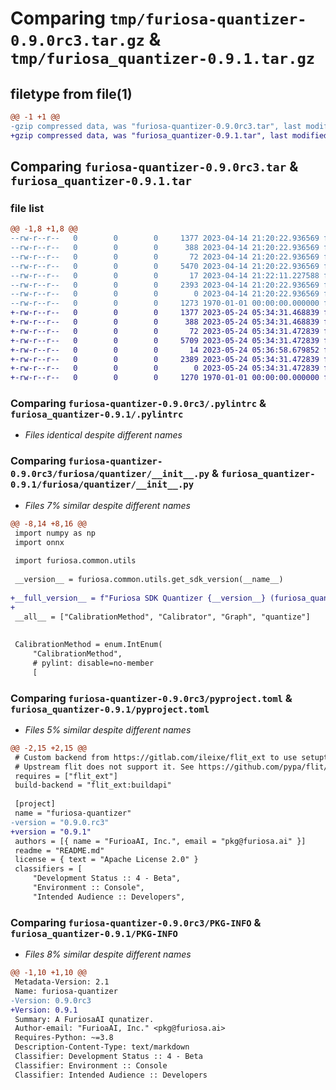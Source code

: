 # Comparing `tmp/furiosa-quantizer-0.9.0rc3.tar.gz` & `tmp/furiosa_quantizer-0.9.1.tar.gz`

## filetype from file(1)

```diff
@@ -1 +1 @@
-gzip compressed data, was "furiosa-quantizer-0.9.0rc3.tar", last modified: Fri Apr 14 21:25:39 2023, max compression
+gzip compressed data, was "furiosa_quantizer-0.9.1.tar", last modified: Fri Jan  1 00:00:00 2016, max compression
```

## Comparing `furiosa-quantizer-0.9.0rc3.tar` & `furiosa_quantizer-0.9.1.tar`

### file list

```diff
@@ -1,8 +1,8 @@
--rw-r--r--   0        0        0     1377 2023-04-14 21:20:22.936569 furiosa-quantizer-0.9.0rc3/.pylintrc
--rw-r--r--   0        0        0      388 2023-04-14 21:20:22.936569 furiosa-quantizer-0.9.0rc3/Makefile
--rw-r--r--   0        0        0       72 2023-04-14 21:20:22.936569 furiosa-quantizer-0.9.0rc3/README.md
--rw-r--r--   0        0        0     5470 2023-04-14 21:20:22.936569 furiosa-quantizer-0.9.0rc3/furiosa/quantizer/__init__.py
--rw-r--r--   0        0        0       17 2023-04-14 21:22:11.227588 furiosa-quantizer-0.9.0rc3/furiosa/quantizer/git_version.txt
--rw-r--r--   0        0        0     2393 2023-04-14 21:20:22.936569 furiosa-quantizer-0.9.0rc3/pyproject.toml
--rw-r--r--   0        0        0        0 2023-04-14 21:20:22.936569 furiosa-quantizer-0.9.0rc3/tests/__init__.py
--rw-r--r--   0        0        0     1273 1970-01-01 00:00:00.000000 furiosa-quantizer-0.9.0rc3/PKG-INFO
+-rw-r--r--   0        0        0     1377 2023-05-24 05:34:31.468839 furiosa_quantizer-0.9.1/.pylintrc
+-rw-r--r--   0        0        0      388 2023-05-24 05:34:31.468839 furiosa_quantizer-0.9.1/Makefile
+-rw-r--r--   0        0        0       72 2023-05-24 05:34:31.472839 furiosa_quantizer-0.9.1/README.md
+-rw-r--r--   0        0        0     5709 2023-05-24 05:34:31.472839 furiosa_quantizer-0.9.1/furiosa/quantizer/__init__.py
+-rw-r--r--   0        0        0       14 2023-05-24 05:36:58.679852 furiosa_quantizer-0.9.1/furiosa/quantizer/git_version.txt
+-rw-r--r--   0        0        0     2389 2023-05-24 05:34:31.472839 furiosa_quantizer-0.9.1/pyproject.toml
+-rw-r--r--   0        0        0        0 2023-05-24 05:34:31.472839 furiosa_quantizer-0.9.1/tests/__init__.py
+-rw-r--r--   0        0        0     1270 1970-01-01 00:00:00.000000 furiosa_quantizer-0.9.1/PKG-INFO
```

### Comparing `furiosa-quantizer-0.9.0rc3/.pylintrc` & `furiosa_quantizer-0.9.1/.pylintrc`

 * *Files identical despite different names*

### Comparing `furiosa-quantizer-0.9.0rc3/furiosa/quantizer/__init__.py` & `furiosa_quantizer-0.9.1/furiosa/quantizer/__init__.py`

 * *Files 7% similar despite different names*

```diff
@@ -8,14 +8,16 @@
 import numpy as np
 import onnx
 
 import furiosa.common.utils
 
 __version__ = furiosa.common.utils.get_sdk_version(__name__)
 
+__full_version__ = f"Furiosa SDK Quantizer {__version__} (furiosa_quantizer_impl {furiosa_quantizer_impl.__version__} {furiosa_quantizer_impl.__git_short_hash__} {furiosa_quantizer_impl.__build_timestamp__})"  # pylint: disable=no-member
+
 __all__ = ["CalibrationMethod", "Calibrator", "Graph", "quantize"]
 
 
 CalibrationMethod = enum.IntEnum(
     "CalibrationMethod",
     # pylint: disable=no-member
     [
```

### Comparing `furiosa-quantizer-0.9.0rc3/pyproject.toml` & `furiosa_quantizer-0.9.1/pyproject.toml`

 * *Files 5% similar despite different names*

```diff
@@ -2,15 +2,15 @@
 # Custom backend from https://gitlab.com/ileixe/flit_ext to use setuptools-scm
 # Upstream flit does not support it. See https://github.com/pypa/flit/issues/257
 requires = ["flit_ext"]
 build-backend = "flit_ext:buildapi"
 
 [project]
 name = "furiosa-quantizer"
-version = "0.9.0.rc3"
+version = "0.9.1"
 authors = [{ name = "FurioaAI, Inc.", email = "pkg@furiosa.ai" }]
 readme = "README.md"
 license = { text = "Apache License 2.0" }
 classifiers = [
     "Development Status :: 4 - Beta",
     "Environment :: Console",
     "Intended Audience :: Developers",
```

### Comparing `furiosa-quantizer-0.9.0rc3/PKG-INFO` & `furiosa_quantizer-0.9.1/PKG-INFO`

 * *Files 8% similar despite different names*

```diff
@@ -1,10 +1,10 @@
 Metadata-Version: 2.1
 Name: furiosa-quantizer
-Version: 0.9.0rc3
+Version: 0.9.1
 Summary: A FuriosaAI qunatizer.
 Author-email: "FurioaAI, Inc." <pkg@furiosa.ai>
 Requires-Python: ~=3.8
 Description-Content-Type: text/markdown
 Classifier: Development Status :: 4 - Beta
 Classifier: Environment :: Console
 Classifier: Intended Audience :: Developers
```

